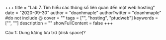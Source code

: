 +++
title = "Lab 7. Tìm hiểu các thông số liên quan đến một web hosting"
date = "2020-09-30"
author = "doanhmaple"
authorTwitter = "doanhmaple" #do not include @
cover = ""
tags = ["", "hosting", "ptudweb"]
keywords = ["", ""]
description = ""
showFullContent = false
+++

Câu 1: Dung lượng lưu trữ (disk space)?


